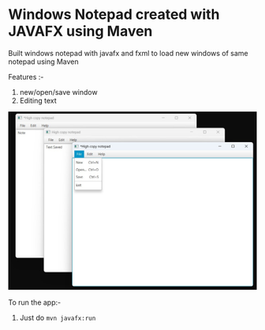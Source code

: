 # Windows Notepad created with JAVAFX using Maven

Built windows notepad with javafx and fxml to load new windows of same notepad using Maven

Features :-

1. new/open/save window
1. Editing text

![Alt text](Demo.jpg?raw=true "Notepad")

To run the app:-

1. Just do ```mvn javafx:run```
